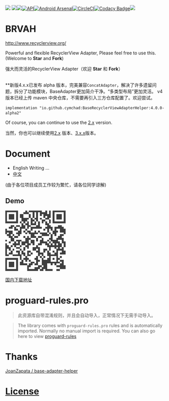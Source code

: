 ![](https://user-images.githubusercontent.com/7698209/33198075-ef8f2230-d123-11e7-85a3-4cb9b22f877d.png)
[![](https://jitpack.io/v/CymChad/BaseRecyclerViewAdapterHelper.svg)](https://jitpack.io/#CymChad/BaseRecyclerViewAdapterHelper)![](https://travis-ci.org/CymChad/BaseRecyclerViewAdapterHelper.svg?branch=master)[![API](https://img.shields.io/badge/API-14%2B-brightgreen.svg?style=flat)](https://android-arsenal.com/api?level=14)[![Android Arsenal](https://img.shields.io/badge/Android%20Arsenal-BaseRecyclerViewAdapterHelper-green.svg?style=true)](https://android-arsenal.com/details/1/3644)[![CircleCI](https://circleci.com/gh/CymChad/BaseRecyclerViewAdapterHelper/tree/master.svg?style=svg)](https://circleci.com/gh/CymChad/BaseRecyclerViewAdapterHelper/tree/master)[![Codacy Badge](https://api.codacy.com/project/badge/Grade/2302d0084d0048eaa0f9bac4350837a0)](https://www.codacy.com/app/CymChad/BaseRecyclerViewAdapterHelper?utm_source=github.com&amp;utm_medium=referral&amp;utm_content=CymChad/BaseRecyclerViewAdapterHelper&amp;utm_campaign=Badge_Grade)[![](https://img.shields.io/badge/%E4%BD%9C%E8%80%85-%E9%99%88%E5%AE%87%E6%98%8E-7AD6FD.svg)](https://mp.weixin.qq.com/s/5UlMx9HDgEcvxJb4w5-gBA)  
# BRVAH
http://www.recyclerview.org/

Powerful and flexible RecyclerView Adapter,
Please feel free to use this. (Welcome to **Star** and **Fork**)  

强大而灵活的RecyclerView Adapter（欢迎 **Star** 和 **Fork**）


​    
**新版4.x.x已发布 alpha 版本，完美兼容`ConcatAdapter`，解决了许多遗留问题，拆分了功能模块，BaseAdapter更加简介干净。“多类型布局”更加灵活。
v4版本已经上传 maven 中央仓库，不需要再引入三方仓库配置了。欢迎尝试。
```
implementation "io.github.cymchad:BaseRecyclerViewAdapterHelper:4.0.0-alpha2"
```


Of course, you can continue to use the [2.x](https://github.com/CymChad/BaseRecyclerViewAdapterHelper/tree/2.x) version.

当然，你也可以继续使用[2.x](https://github.com/CymChad/BaseRecyclerViewAdapterHelper/tree/2.x) 版本、[3.x.x]([https://github.com/CymChad/BaseRecyclerViewAdapterHelper/tree/2.x](https://github.com/CymChad/BaseRecyclerViewAdapterHelper/blob/master/readme/0-BaseRecyclerViewAdapterHelper.md))版本。

# Document
- English Writing ...
- [中文](https://github.com/CymChad/BaseRecyclerViewAdapterHelper/blob/master/readme/0-BaseRecyclerViewAdapterHelper.md)

(由于各位项目成员工作较为繁忙，请各位同学谅解)

## Demo
![](https://github.com/CymChad/BaseRecyclerViewAdapterHelper/blob/master/readme/demo.png)

[国内下载地址](https://www.lanzous.com/iaqt3ha)  

# proguard-rules.pro
> 此资源库自带混淆规则，并且会自动导入，正常情况下无需手动导入。

> The library comes with `proguard-rules.pro` rules and is automatically imported. Normally no manual import is required.
> You can also go here to view [proguard-rules](https://github.com/CymChad/BaseRecyclerViewAdapterHelper/blob/master/library/proguard-rules.pro)




# Thanks  
[JoanZapata / base-adapter-helper](https://github.com/JoanZapata/base-adapter-helper)

# [License](https://github.com/CymChad/BaseRecyclerViewAdapterHelper/blob/master/LICENSE)
